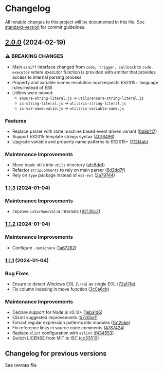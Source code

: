 # Changelog

All notable changes to this project will be documented in this file. See [standard-version](https://github.com/conventional-changelog/standard-version) for commit guidelines.

## [2.0.0](https://github.com/medikoo/esniff/compare/v1.1.3...v2.0.0) (2024-02-19)

### ⚠ BREAKING CHANGES

- Main `esniff` interface changed from `code, trigger, callback` to `code, executor` where executor function is provided with emitter that provides access to internal parsing process
- Property and variable names resolution now respects ES2015+ language rules instead of ES5
- Utilties were moved:
  - `ensure-string-literal.js` -> `utils/ensure-string-literal.js`
  - `is-string-literal.js` -> `utils/is-string-literal.js`
  - `is-var-name-valid.js` -> `utils/is-variable-name.js`

### Features

- Replace parser with state machine based event driven variant ([0d9bf17](https://github.com/medikoo/esniff/commit/0d9bf1736c795a06d563ce550b50c8a3d90bf1a7))
- Support ES2015 template strings syntax ([4016496](https://github.com/medikoo/esniff/commit/401649625c35174380fc5eabf5e77f479f09a46f))
- Upgrade variable and property name patterns to ES2015+ ([7f2f4ab](https://github.com/medikoo/esniff/commit/7f2f4ab68b04d323a8fe305badac403629992656))

### Maintenance Improvements

- Move basic utils into `utils` directory ([afc6ddf](https://github.com/medikoo/esniff/commit/afc6ddf3e3b0bb3b7c8708370d94dd47dc1bdf03))
- Refactor `stripComments` to rely on main parser ([6d2dd7f](https://github.com/medikoo/esniff/commit/6d2dd7f916c0d54444df061ff0997481dc253f21))
- Rely on `type` package instead of `es5-ext` ([2a79744](https://github.com/medikoo/esniff/commit/2a79744dff8c04e8dcccb63f0493c2d1e2e7f414))

### [1.1.3](https://github.com/medikoo/esniff/compare/v1.1.2...v1.1.3) (2024-01-04)

### Maintenance Improvements

- Improve `isVarNameValid` internals ([82138c2](https://github.com/medikoo/esniff/commit/82138c2b932debcfe6c5ab6db139889b5ff3d16c))

### [1.1.2](https://github.com/medikoo/esniff/compare/v1.1.1...v1.1.2) (2024-01-04)

### Maintenance Improvements

- Configure `.npmignore` ([1a67292](https://github.com/medikoo/esniff/commit/1a672927bf1367e335080e1dae312bb1fb6b79b1))

### [1.1.1](https://github.com/medikoo/esniff/compare/v1.1.0...v1.1.1) (2024-01-04)

### Bug Fixes

- Ensure to detect Windows EOL (`\r\n`) as single EOL ([72a17fe](https://github.com/medikoo/esniff/commit/72a17feed836432ef55864500b52853adf0ab9c3))
- Fix column indexing in move function ([3c0a6cb](https://github.com/medikoo/esniff/commit/3c0a6cbd5f0955b2728595e55fdb7f4fc3703a95))

### Maintenance Improvements

- Declare support for Node.js v0.10+ ([1eba1d6](https://github.com/medikoo/esniff/commit/1eba1d633b4850b4356aa56d17e80ce6d6e4fae4))
- ESLint suggested improvements ([d7c65ef](https://github.com/medikoo/esniff/commit/d7c65ef71089cbc2cc83c8e7ae768252c5adb839))
- Extract regular expression patterns into modules ([1b12cbe](https://github.com/medikoo/esniff/commit/1b12cbe08561fac17774ca77e8c05669774c6e1f))
- Fix reference links in source code comments ([4787424](https://github.com/medikoo/esniff/commit/47874241eea6740edb0419e4372aa1aed1128a2c))
- Replace `xlint` configuration with `eslint` ([f434553](https://github.com/medikoo/esniff/commit/f434553f5b997c3e01b72f7692d030df8bbf92c1))
- Switch LICENSE from MIT to ISC ([cc33510](https://github.com/medikoo/esniff/commit/cc3351055c7b0ca34adc92922ca3321a5ebc85e5))

## Changelog for previous versions

See `CHANGES` file
